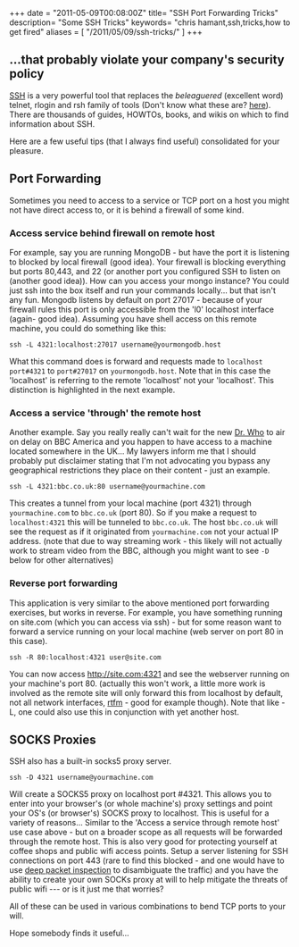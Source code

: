+++
date = "2011-05-09T00:08:00Z"
title= "SSH Port Forwarding Tricks"
description= "Some SSH Tricks"
keywords= "chris hamant,ssh,tricks,how to get fired"
aliases = [
  "/2011/05/09/ssh-tricks/"
]
+++

## ...that probably violate your company's security policy

[SSH](http://www.openssh.com/) is a very powerful tool that replaces the *beleaguered* (excellent word) telnet, rlogin and rsh family of tools (Don't know what these are? [here](http://lmgtfy.com/?q=telnet)). There are thousands of guides, HOWTOs, books, and wikis on which to find information about SSH.

Here are a few useful tips (that I always find useful) consolidated for your pleasure.

## Port Forwarding

Sometimes you need to access to a service or TCP port on a host you might not have direct access to, or it is behind a firewall of some kind.

### Access service behind firewall on remote host

For example, say you are running MongoDB - but have the port it is listening to blocked by local firewall (good idea). Your firewall is blocking everything but ports 80,443, and 22 (or another port you configured  SSH to listen on (another good idea)). How can you access your mongo instance? You could just ssh into the box itself and run your commands locally... but that isn't any fun. Mongodb listens by default on port 27017 - because of your firewall rules this port is only accessible from the 'l0' localhost interface (again- good idea). Assuming you have shell access on this remote machine, you could do something like this:

    ssh -L 4321:localhost:27017 username@yourmongodb.host

What this command does is forward and requests made to ```localhost port#4321``` to ```port#27017``` on ```yourmongodb.host```. Note that in this case the 'localhost' is referring to the remote 'localhost' not your 'localhost'. This distinction is highlighted in the next example.

### Access a service 'through' the remote host

Another example. Say you really really can't wait for the new [Dr. Who](http://www.bbc.co.uk/doctorwho/dw) to air on delay on BBC America and you happen to have access to a machine located somewhere in the UK... My lawyers inform me that I should probably put disclaimer stating that I'm not advocating you bypass any geographical restrictions they place on their content - just an example.

    ssh -L 4321:bbc.co.uk:80 username@yourmachine.com

This creates a tunnel from your local machine (port 4321) through ```yourmachine.com``` to ```bbc.co.uk``` (port 80). So if you make a request to ```localhost:4321``` this will be tunneled to ```bbc.co.uk```. The host ```bbc.co.uk``` will see the request as if it originated from ```yourmachine.com``` not your actual IP address. (note that due to way streaming work - this likely will not actually work to stream video from the BBC, although you might want to see ```-D``` below for other alternatives)

### Reverse port forwarding

This application is very similar to the above mentioned port forwarding exercises, but works in reverse.
For example, you have something running on site.com (which you can access via ssh) - but for some reason want to forward a service running on your local machine (web server on port 80 in this case).

    ssh -R 80:localhost:4321 user@site.com

You can now access http://site.com:4321 and see the webserver running on your machine's port 80. (actually this won't work, a little more work is involved as the remote site will only forward this from localhost by default, not all network interfaces, [rtfm](http://www.openbsd.org/cgi-bin/man.cgi?query=ssh) - good for example though). Note that like -L, one could also use this in conjunction with yet another host.

## SOCKS Proxies

SSH also has a built-in socks5 proxy server.

    ssh -D 4321 username@yourmachine.com

Will create a SOCKS5 proxy on localhost port #4321. This allows you to enter into your browser's (or whole machine's) proxy settings and point your OS's (or browser's) SOCKS proxy to localhost. This is useful for a variety of reasons... Similar to the 'Access a service through remote host' use case above - but on a broader scope as all requests will be forwarded through the remote host. This is also very good for protecting yourself at coffee shops and public wifi access points. Setup a server listening for SSH connections on port 443 (rare to find this blocked - and one would have to use [deep packet inspection](http://en.wikipedia.org/wiki/Deep_packet_inspection) to disambiguate the traffic) and you have the ability to create your own SOCKs proxy at will to help mitigate the threats of public wifi --- or is it just me that worries?

All of these can be used in various combinations to bend TCP ports to your will.

Hope somebody finds it useful...




